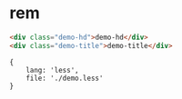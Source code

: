# rem

<!-- MR-D{tpl: 'view_mobile'} -->

````html
<div class="demo-hd">demo-hd</div>
<div class="demo-title">demo-title</div>
````

````code
{
    lang: 'less',
    file: './demo.less'
}
````
